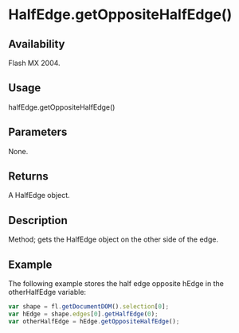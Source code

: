 # HalfEdge.getOppositeHalfEdge()

## Availability

Flash MX 2004.

## Usage

halfEdge.getOppositeHalfEdge()

## Parameters

None.

## Returns

A HalfEdge object.

## Description

Method; gets the HalfEdge object on the other side of the edge.

## Example

The following example stores the half edge opposite hEdge in the otherHalfEdge variable:

```javascript
var shape = fl.getDocumentDOM().selection[0];
var hEdge = shape.edges[0].getHalfEdge(0);
var otherHalfEdge = hEdge.getOppositeHalfEdge();
```
